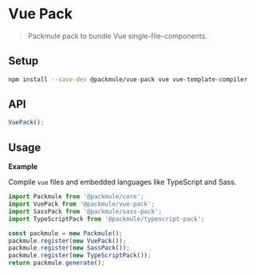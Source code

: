 # Vue Pack

> Packmule pack to bundle Vue single-file-components.

## Setup

```bash
npm install --save-dev @packmule/vue-pack vue vue-template-compiler
```

## API

```ts
VuePack();
```

## Usage

**Example**

Compile `vue` files and embedded languages like TypeScript and Sass.

```ts
import Packmule from '@packmule/core';
import VuePack from '@packmule/vue-pack';
import SassPack from '@packmule/sass-pack';
import TypeScriptPack from '@packmule/typescript-pack';

const packmule = new Packmule();
packmule.register(new VuePack());
packmule.register(new SassPack());
packmule.register(new TypeScriptPack());
return packmule.generate();
```
